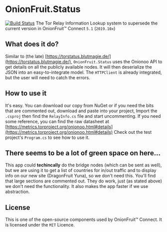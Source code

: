 # OnionFruit.Status
[![Build Status](https://travis-ci.com/dragonfruitnetwork/OnionFruit.Status.svg?branch=master)](https://travis-ci.com/dragonfruitnetwork/OnionFruit.Status)
The Tor Relay Information Lookup system to supersede the current version in OnionFruit™ Connect `5.1` (`2019.10x`)

## What does it do?
Similar to (the late) [https://torstatus.blutmagie.de/](https://torstatus.blutmagie.de/), `OnionFruit.Status` uses the Onionoo API to get details on all the publicly available nodes. It will then deserialize the JSON into an easy-to-integrate model. The `HTTPClient` is already integrated, but the user will need to catch the errors.

## How to use it
It's easy. You can download our copy from NuGet or if you need the bits that are commented out, download and paste into your project, Import the `.csproj` then find the `RelayInfo.cs` file and start uncommenting. If you need some reference, you can find the raw datasheet at [https://metrics.torproject.org/onionoo.html#details](https://metrics.torproject.org/onionoo.html#details)
Check out the test project's `Program.cs` to see how to use it.

## There seems to be a lot of green space on here...
This app could __techincally__ do the bridge nodes (which can be sent as well), but we are using it to get a list of countries for in/out traffic and to display info on our new site (DragonFruit Yuna), so we don't need this. You'll find that large sections are commented out. They do work, just (as stated above) we don't need the functionality. It also makes the app faster if we use abstraction.

## License
This is one of the open-source components used by OnionFruit™ Connect. It is licensed under the `MIT` Licence.

